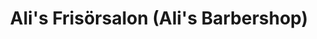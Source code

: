 ---
title: "Ali's Frisörsalon (Ali's Barbershop)"
url: /rostock/alis-frisoersalon-alis-barbershop/
shop: Friseur
---